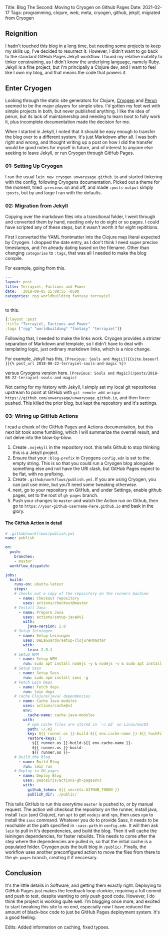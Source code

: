 Title: Blog The Second: Moving to Cryogen on Github Pages
Date: 2021-02-17
Tags: programming, clojure, web, meta, cryogen, github, jekyll, migrated from Cryogen

## Reignition
I hadn't touched this blog in a long time, but needing some projects to keep my skills up, I've decided to resurrect it.
However, I didn't want to go back to the standard GitHub Pages Jekyll workflow. I found my relative inability to tinker constraining,
as I didn't know the underlying language, namely Ruby. Jekyll is a fine project, but I'm principally a Clojure dev,
and I want to feel like I own my blog, and that means the code that powers it.

<!-- end-of-preview -->

## Enter Cryogen
Looking through the static site generators for Clojure, [Cryogen](http://cryogenweb.org/) and [Perun](https://perun.io) seemed to be the major players for simple sites. I'd gotten my feet wet with simple projects in both, but never published anything. I like the idea of perun, but its lack of maintainership and needing to learn boot to fully work it, plus incomplete documentation made the decision for me.

When I started in Jekyll, I noted that it should be easy enough to transfer the blog over to a different system. It's just Markdown after all.
I was both right and wrong, and thought writing up a post on how I did the transfer would be good notes for myself in future, and of interest to anyone else seeking to leave Jekyll, or run Cryogen through GitHub Pages.

### 01: Setting Up Cryogen
I ran the usual `lein new cryogen unwarysage.github.io` and started tinkering with the config, following Cryogens documentation. Picked out a theme for the moment, tried `:previews` on and off, and made `:posts-output` simply `:posts`, but by and large I ran with the defaults.

### 02: Migration from Jekyll
Copying over the markdown files into a transitional folder, I went through and converted them by hand, needing only to do eight or so pages. I could have scripted any of these steps, but it wasn't worth it for eight repititions.

First I converted the YAML frontmatter into the Clojure map literal expected by Cryogen. I dropped the date entry, as I don't think I need super precise timestamps, and I'm already dating based on the filename.
Other than changing `categories` to `:tags`, that was all I needed to make the blog compile.

For example, going from this.
```yml
---
layout: post
title: Terrayiel, Factions and Power
date:   2018-09-05 15:08:55 -0500
categories: rpg worldbuilding fantasy terrayiel
---
```
to this.
```clojure
{:layout :post
:title "Terrayiel, Factions and Power"
:tags ["rpg" "worldbuilding" "fantasy" "terrayiel"]}
```
Following that, I needed to make the links work. Cryogen provides a stricter separation of Markdown and template, so I didn't have to deal with templating logic, just ordinary markdown links, which is a nice change.

For example, Jekyll has this,
`[Previous: Souls and Magic]({{site.baseurl }}{% post_url 2018-08-22-terrayiel-souls-and-magic %})`

versus Cryogens version here.
`[Previous: Souls and Magic](/posts/2018-08-22-terrayiel-souls-and-magic)`


Not caring for my history with Jekyll, I simply set my local git repositories upstream to point at GitHub with `git remote add origin https://github.com/unwarysage/unwarysage.github.io`, and then force-pushed.
This killed the prior blog, but kept the repository and it's settings.

### 03: Wiring up GitHub Actions
I read a chunk of the GitHub Pages and Actions documentation, but this next bit took some fumbling, which I will summarize the overrall result, and not delve into the blow-by-blow.

1. Create `.nojekyll` in the repository root. this tells Github to stop thinking this is a Jekyll project.
2. Ensure that your `:blog-prefix` in Cryogens `config.edn` is set to the empty string. This is so that you could run a Cryogen blog alongside something else and not have the URI clash, but GitHub Pages expect to be flat, with no prefixing.
3. Create `.github/workflows/publish.yml`. If you are using Cryogen, you can just use mine, but you'll need some tweaking otherwise.
4. next, go to your repository on GitHub, and under Settings, enable github pages, set to the root of `gh-pages` branch.
5. Push your changes to `master` and watch the Action run on Github, then go to `https://your-github-username-here.github.io` and bask in the glory.

#### The GitHub Action in detail

```yml
# .github/workflows/publish.yml
name: publish

on:
  push:
    branches:
    - master
  workflow_dispatch:

jobs:
  build:
    runs-on: ubuntu-latest
    steps:
    # checks out a copy of the repository on the runners machine
      - name: Checkout repository
        uses: actions/checkout@master
    # Install Java
      - name: Prepare Java
        uses: actions/setup-java@v1
        with:
          java-version: 1.8
    # Setup leiningen
      - name: Setup Leiningen
        uses: DeLaGuardo/setup-clojure@master
        with:
          lein: 2.9.1
    # Setup NPM
      - name: Setup NPM
        run: sudo apt install nodejs -y & nodejs -v & sudo apt install npm & npm -v
    # Setup Sass
      - name: Setup Sass
        run: sudo npm install sass -g
    # Fetch Lein Deps
      - name: Fetch deps
        run: lein deps
    # cache Clojure(java) dependencies
      - name: Cache Java modules
        uses: actions/cache@v2
        env:
          cache-name: cache-java-modules
        with:
          # npm cache files are stored in `~/.m2` on Linux/macOS
          path: ~/.m2
          key: ${{ runner.os }}-build-${{ env.cache-name }}-${{ hashFiles('**/package-lock.json') }}
          restore-keys: |
            ${{ runner.os }}-build-${{ env.cache-name }}-
            ${{ runner.os }}-build-
            ${{ runner.os }}-
    # Build the blog    
      - name: Build Blog
        run: lein run
    # Deploy to GH-pages
      - name: Deploy Blog
        uses: peaceiris/actions-gh-pages@v3
        with: 
          github_token: ${{ secrets.GITHUB_TOKEN }}
          publish_dir: ./public/
```
This tells GitHub to run this everytime `master` is pushed to, or by manual request. The action will checkout the repository on the runner, install java, install `lein` (and Clojure), run `apt` to  get `nodejs` and `npm`, then uses `npm` to install the `sass` command. Whatever you do to provide Sass, it needs to be reachable at the path specified in `:sass-path` in `config.edn`.
It will then ask `lein` to pull in it's dependencies, and build the blog. Then it will cache the leiningen dependencies, for faster rebuilds. This needs to come after the step where the dependencies are pulled in, so that the initial cache is a populated folder.
Cryogen puts the built blog in `/public/`. Finally, the workflow uses another preconfigured action to move the files from there to the `gh-pages` branch, creating it if neccesary.

## Conclusion
It's the little details in Software, and getting them exactly right. Deploying to GitHub Pages just makes the feedback loop clunkier, requiring a full commit and push to test, despite wanting to only push good code. However, I do think the project is working quite well. I'm blogging once more, and excited to start tweaking this site to no end, especially now I have reduced the amount of black-box code to just be GitHub Pages deployment system. It's a good feeling.

Edits:
Added information on caching, fixed typoes.
